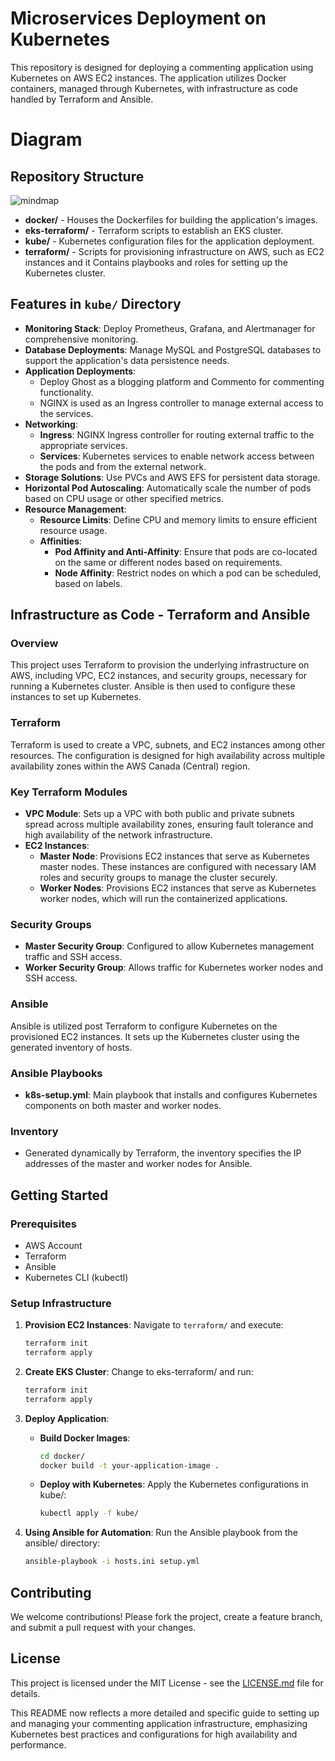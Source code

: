 # Microservices Deployment on Kubernetes

This repository is designed for deploying a commenting application using Kubernetes on AWS EC2 instances. The application utilizes Docker containers, managed through Kubernetes, with infrastructure as code handled by Terraform and Ansible.

# Diagram 

## Repository Structure
![mindmap](https://github.com/sabayneh1/MicroBlogOps/assets/59586300/d682d6b7-efbe-4c75-af6d-d2849bde51a3)

- **docker/** - Houses the Dockerfiles for building the application's images.
- **eks-terraform/** - Terraform scripts to establish an EKS cluster.
- **kube/** - Kubernetes configuration files for the application deployment.
- **terraform/** - Scripts for provisioning infrastructure on AWS, such as EC2 instances and it Contains playbooks and roles for setting up the Kubernetes cluster.

## Features in `kube/` Directory

- **Monitoring Stack**: Deploy Prometheus, Grafana, and Alertmanager for comprehensive monitoring.
- **Database Deployments**: Manage MySQL and PostgreSQL databases to support the application's data persistence needs.
- **Application Deployments**:
    - Deploy Ghost as a blogging platform and Commento for commenting functionality.
    - NGINX is used as an Ingress controller to manage external access to the services.
- **Networking**:
    - **Ingress**: NGINX Ingress controller for routing external traffic to the appropriate services.
    - **Services**: Kubernetes services to enable network access between the pods and from the external network.
- **Storage Solutions**: Use PVCs and AWS EFS for persistent data storage.
- **Horizontal Pod Autoscaling**: Automatically scale the number of pods based on CPU usage or other specified metrics.
- **Resource Management**:
    - **Resource Limits**: Define CPU and memory limits to ensure efficient resource usage.
    - **Affinities**:
        - **Pod Affinity and Anti-Affinity**: Ensure that pods are co-located on the same or different nodes based on requirements.
        - **Node Affinity**: Restrict nodes on which a pod can be scheduled, based on labels.

## Infrastructure as Code - Terraform and Ansible

### Overview

This project uses Terraform to provision the underlying infrastructure on AWS, including VPC, EC2 instances, and security groups, necessary for running a Kubernetes cluster. Ansible is then used to configure these instances to set up Kubernetes.

### Terraform

Terraform is used to create a VPC, subnets, and EC2 instances among other resources. The configuration is designed for high availability across multiple availability zones within the AWS Canada (Central) region.

### Key Terraform Modules

- **VPC Module**: Sets up a VPC with both public and private subnets spread across multiple availability zones, ensuring fault tolerance and high availability of the network infrastructure.
- **EC2 Instances**:
    - **Master Node**: Provisions EC2 instances that serve as Kubernetes master nodes. These instances are configured with necessary IAM roles and security groups to manage the cluster securely.
    - **Worker Nodes**: Provisions EC2 instances that serve as Kubernetes worker nodes, which will run the containerized applications.

### Security Groups

- **Master Security Group**: Configured to allow Kubernetes management traffic and SSH access.
- **Worker Security Group**: Allows traffic for Kubernetes worker nodes and SSH access.

### Ansible

Ansible is utilized post Terraform to configure Kubernetes on the provisioned EC2 instances. It sets up the Kubernetes cluster using the generated inventory of hosts.

### Ansible Playbooks

- **k8s-setup.yml**: Main playbook that installs and configures Kubernetes components on both master and worker nodes.

### Inventory

- Generated dynamically by Terraform, the inventory specifies the IP addresses of the master and worker nodes for Ansible.

## Getting Started

### Prerequisites

- AWS Account
- Terraform
- Ansible
- Kubernetes CLI (kubectl)

### Setup Infrastructure

1. **Provision EC2 Instances**:
Navigate to `terraform/` and execute:
    
    ```bash
    terraform init
    terraform apply
    
    ```
    
2. **Create EKS Cluster**:
Change to eks-terraform/ and run:
    
    ```bash
    terraform init
    terraform apply
    
    ```
    
3. **Deploy Application**:
    - **Build Docker Images**:
        
        ```bash
        cd docker/
        docker build -t your-application-image .
        
        ```
        
    - **Deploy with Kubernetes**:
    Apply the Kubernetes configurations in kube/:
        
        ```bash
        kubectl apply -f kube/
        
        ```
        
4. **Using Ansible for Automation**:
Run the Ansible playbook from the ansible/ directory:
    
    ```bash
    ansible-playbook -i hosts.ini setup.yml
    
    ```
    

## Contributing

We welcome contributions! Please fork the project, create a feature branch, and submit a pull request with your changes.

## License

This project is licensed under the MIT License - see the [LICENSE.md](http://license.md/) file for details.

This README now reflects a more detailed and specific guide to setting up and managing your commenting application infrastructure, emphasizing Kubernetes best practices and configurations for high availability and performance.

